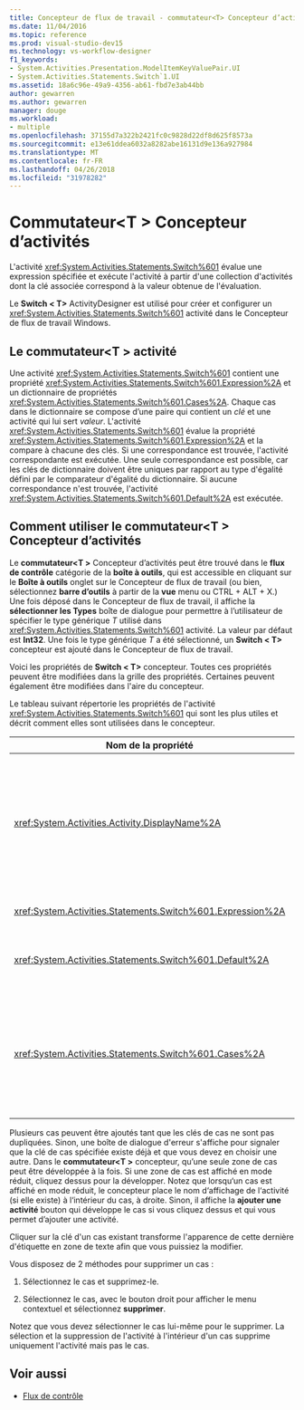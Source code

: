 ```yaml
---
title: Concepteur de flux de travail - commutateur<T> Concepteur d’activités
ms.date: 11/04/2016
ms.topic: reference
ms.prod: visual-studio-dev15
ms.technology: vs-workflow-designer
f1_keywords:
- System.Activities.Presentation.ModelItemKeyValuePair.UI
- System.Activities.Statements.Switch`1.UI
ms.assetid: 18a6c96e-49a9-4356-ab61-fbd7e3ab44bb
author: gewarren
ms.author: gewarren
manager: douge
ms.workload:
- multiple
ms.openlocfilehash: 37155d7a322b2421fc0c9828d22df8d625f8573a
ms.sourcegitcommit: e13e61ddea6032a8282abe16131d9e136a927984
ms.translationtype: MT
ms.contentlocale: fr-FR
ms.lasthandoff: 04/26/2018
ms.locfileid: "31978282"
---
```

# <a name="switcht-activity-designer"></a>Commutateur\<T > Concepteur d’activités

L'activité <xref:System.Activities.Statements.Switch%601> évalue une expression spécifiée et exécute l'activité à partir d'une collection d'activités dont la clé associée correspond à la valeur obtenue de l'évaluation.

Le **Switch < T\>**  ActivityDesigner est utilisé pour créer et configurer un <xref:System.Activities.Statements.Switch%601> activité dans le Concepteur de flux de travail Windows.

## <a name="the-switchtactivity"></a>Le commutateur\<T > activité

Une activité <xref:System.Activities.Statements.Switch%601> contient une propriété <xref:System.Activities.Statements.Switch%601.Expression%2A> et un dictionnaire de propriétés <xref:System.Activities.Statements.Switch%601.Cases%2A>. Chaque cas dans le dictionnaire se compose d’une paire qui contient un *clé* et une activité qui lui sert *valeur*. L'activité <xref:System.Activities.Statements.Switch%601> évalue la propriété <xref:System.Activities.Statements.Switch%601.Expression%2A> et la compare à chacune des clés. Si une correspondance est trouvée, l'activité correspondante est exécutée. Une seule correspondance est possible, car les clés de dictionnaire doivent être uniques par rapport au type d'égalité défini par le comparateur d'égalité du dictionnaire. Si aucune correspondance n'est trouvée, l'activité <xref:System.Activities.Statements.Switch%601.Default%2A> est exécutée.

## <a name="how-to-use-the-switcht-activity-designer"></a>Comment utiliser le commutateur\<T > Concepteur d’activités

Le **commutateur\<T >** Concepteur d’activités peut être trouvé dans le **flux de contrôle** catégorie de la **boîte à outils**, qui est accessible en cliquant sur le **Boîte à outils** onglet sur le Concepteur de flux de travail (ou bien, sélectionnez **barre d’outils** à partir de la **vue** menu ou CTRL + ALT + X.) Une fois déposé dans le Concepteur de flux de travail, il affiche la **sélectionner les Types** boîte de dialogue pour permettre à l’utilisateur de spécifier le type générique *T* utilisé dans <xref:System.Activities.Statements.Switch%601> activité. La valeur par défaut est **Int32**. Une fois le type générique *T* a été sélectionné, un **Switch < T\>**  concepteur est ajouté dans le Concepteur de flux de travail.

Voici les propriétés de **Switch < T\>**  concepteur. Toutes ces propriétés peuvent être modifiées dans la grille des propriétés. Certaines peuvent également être modifiées dans l'aire du concepteur.

Le tableau suivant répertorie les propriétés de l'activité <xref:System.Activities.Statements.Switch%601> qui sont les plus utiles et décrit comment elles sont utilisées dans le concepteur.

|Nom de la propriété|Obligatoire|Utilisation|
|-------------------|--------------|-----------|
|<xref:System.Activities.Activity.DisplayName%2A>|False|Spécifie le nom convivial du concepteur d'activités <xref:System.Activities.Statements.Switch%601>. La valeur par défaut est Switch < Int32\>. La valeur peut être modifiée dans le **propriétés** fenêtre ou directement dans l’en-tête du concepteur.<br /><br /> Bien que la propriété <xref:System.Activities.Activity.DisplayName%2A> ne soit pas strictement obligatoire, il est recommandé d'en utiliser une.|
|<xref:System.Activities.Statements.Switch%601.Expression%2A>|True|Spécifie l'expression à comparer aux clés dans la collection de cas pour déterminer le cas à exécuter.|
|<xref:System.Activities.Statements.Switch%601.Default%2A>||Spécifie l'activité exécutée si aucune correspondance n'est trouvée. Cliquez sur le **ajouter une activité** bouton sur le concepteur pour ouvrir la **par défaut** zone où l’activité peut être supprimée.|
|<xref:System.Activities.Statements.Switch%601.Cases%2A>||Spécifie les cas à évaluer. Pour ajouter un cas, cliquez sur le **Ajouter nouveau cas** situé en bas de **commutateur\<T >** concepteur. Le bouton se transforme en zone de texte (zone de liste déroulante si le type générique sélectionné lors de l’ajout du commutateur\<T > est String ou Enum). Après l’ajout d’une clé dans le **cas valeur** zone, la zone de cas se développe et une activité peut être déposée où le texte d’indication « Déposer l’activité ici » pour définir la logique d’exécution pour le cas.|

Plusieurs cas peuvent être ajoutés tant que les clés de cas ne sont pas dupliquées. Sinon, une boîte de dialogue d'erreur s'affiche pour signaler que la clé de cas spécifiée existe déjà et que vous devez en choisir une autre. Dans le **commutateur\<T >** concepteur, qu’une seule zone de cas peut être développée à la fois. Si une zone de cas est affiché en mode réduit, cliquez dessus pour la développer. Notez que lorsqu‘un cas est affiché en mode réduit, le concepteur place le nom d‘affichage de l‘activité (si elle existe) à l‘intérieur du cas, à droite. Sinon, il affiche la **ajouter une activité** bouton qui développe le cas si vous cliquez dessus et qui vous permet d’ajouter une activité.

Cliquer sur la clé d'un cas existant transforme l'apparence de cette dernière d'étiquette en zone de texte afin que vous puissiez la modifier.

Vous disposez de 2 méthodes pour supprimer un cas :

1.  Sélectionnez le cas et supprimez-le.

2.  Sélectionnez le cas, avec le bouton droit pour afficher le menu contextuel et sélectionnez **supprimer**.

Notez que vous devez sélectionner le cas lui-même pour le supprimer. La sélection et la suppression de l'activité à l'intérieur d'un cas supprime uniquement l'activité mais pas le cas.

## <a name="see-also"></a>Voir aussi

- [Flux de contrôle](../workflow-designer/control-flow-activity-designers.md)